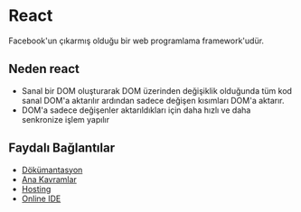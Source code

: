 # React

Facebook'un çıkarmış olduğu bir web programlama framework'udür.

## Neden react

* Sanal bir DOM oluşturarak DOM üzerinden değişiklik olduğunda tüm kod sanal DOM'a aktarılır ardından sadece değişen kısımları DOM'a aktarır.
* DOM'a sadece değişenler aktarıldıkları için daha hızlı ve daha senkronize işlem yapılır

## Faydalı Bağlantılar

* [Dökümantasyon](https://reactjs.org/docs/getting-started.html)
* [Ana Kavramlar](https://reactjs.org/docs/hello-world.html)
* [Hosting](https://www.roast.io/for/react)
* [Online IDE](https://codesandbox.io/s/new)